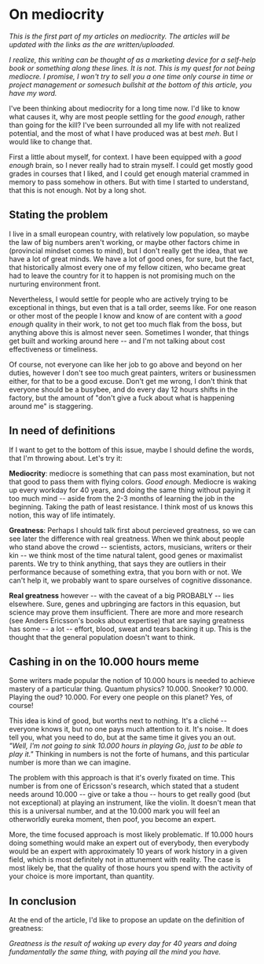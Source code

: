 # On mediocrity

_This is the first part of my articles on mediocrity. The articles will be updated with the links as the are written/uploaded._

_I realize, this writing can be thought of as a marketing device for a self-help book or something along these lines. It is not. This is my quest for not being mediocre. I promise, I won't try to sell you a one time only course in time or project management or somesuch bullshit at the bottom of this article, you have my word._

I've been thinking about mediocrity for a long time now. I'd like to know what causes it, why are most people settling for the _good enough_, rather than going for the kill? I've been surrounded all my life with not realized potential, and the most of what I have produced was at best _meh_. But I would like to change that.

First a little about myself, for context. I have been equipped with a _good enough_ brain, so I never really had to strain myself. I could get mostly good grades in courses that I liked, and I could get enough material crammed in memory to pass somehow in others. But with time I started to understand, that this is not enough. Not by a long shot.

## Stating the problem

I live in a small european country, with relatively low population, so maybe the law of big numbers aren't working, or maybe other factors chime in (provincial mindset comes to mind), but I don't really get the idea, that we have a lot of great minds. We have a lot of good ones, for sure, but the fact, that historically almost every one of my fellow citizen, who became great had to leave the country for it to happen is not promising much on the nurturing environment front.

Nevertheless, I would settle for people who are actively trying to be exceptional in things, but even that is a tall order, seems like. For one reason or other most of the people I know and know of are content with a _good enough_ quality in their work, to not get too much flak from the boss, but anything above this is almost never seen. Sometimes I wonder, that things get built and working around here -- and I'm not talking about cost effectiveness or timeliness.

Of course, not everyone can like her job to go above and beyond on her duties, however I don't see too much great painters, writers or businessmen either, for that to be a good excuse. Don't get me wrong, I don't think that everyone should be a busybee, and do every day 12 hours shifts in the factory, but the amount of "don't give a fuck about what is happening around me" is staggering.

## In need of definitions

If I want to get to the bottom of this issue, maybe I should define the words, that I'm throwing about. Let's try it:

__Mediocrity__: mediocre is something that can pass most examination, but not that good to pass them with flying colors. _Good enough_. Mediocre is waking up every workday for 40 years, and doing the same thing without paying it too much mind -- aside from the 2-3 months of learning the job in the beginning. Taking the path of least resistance. I think most of us knows this notion, this way of life intimately.

__Greatness__: Perhaps I should talk first about percieved greatness, so we can see later the difference with real greatness. When we think about people who stand above the crowd -- scientists, actors, musicians, writers or their kin -- we think most of the time natural talent, good genes or maximalist parents. We try to think anything, that says they are outliers in their performance because of something extra, that you born with or not. We can't help it, we probably want to spare ourselves of cognitive dissonance.

__Real greatness__ however -- with the caveat of a big PROBABLY -- lies elsewhere. Sure, genes and upbringing are factors in this equasion, but science may prove them insufficient. There are more and more research (see Anders Ericsson's books about expertise) that are saying greatness has some -- a lot -- effort, blood, sweat and tears backing it up. This is the thought that the general population doesn't want to think.

## Cashing in on the 10.000 hours meme

Some writers made popular the notion of 10.000 hours is  needed to achieve mastery of a particular thing. Quantum physics? 10.000. Snooker? 10.000. Playing the oud? 10.000. For every one people on this planet? Yes, of course!

This idea is kind of good, but worths next to nothing. It's a cliché -- everyone knows it, but no one pays much attention to it. It's noise. It does tell you, what you need to do, but at the same time it gives you an out. _"Well, I'm not going to sink 10.000 hours in playing Go, just to be able to play it."_ Thinking in numbers is not the forte of humans, and this particular number is more than we can imagine.

The problem with this approach is that it's overly fixated on time. This number is from one of Ericsson's research, which stated that a student needs around 10.000 -- give or take a thou -- hours to get really good (but not exceptional) at playing an instrument, like the violin. It doesn't mean that this is a universal number, and at the 10.000 mark you will feel an otherworldly eureka moment, then poof, you become an expert.

More, the time focused approach is most likely problematic. If 10.000 hours doing something would make an expert out of everybody, then everybody would be an expert with approximately 10 years of work history in a given field, which is most definitely not in attunement with reality. The case is most likely be, that the quality of those hours you spend with the activity of your choice is more important, than quantity.

## In conclusion

At the end of the article, I'd like to propose an update on the definition of greatness:

_Greatness is the result of waking up every day for 40 years and doing fundamentally the same thing, with paying all the mind you have._
